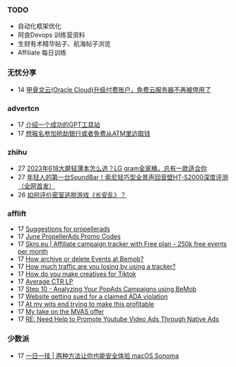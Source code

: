 ### TODO
-  自动化框架优化
-  阿良Devops 训练营资料
-  生财有术精华帖子、航海帖子浏览
-  Affiliate 每日训练

### 无忧分享
<!-- ruyo:START -->
-  14 [甲骨文云&lpar;Oracle Cloud&rpar;升级付费账户，免费云服务器不再被停用了](https://51.ruyo.net/18403.html)<!-- ruyo:END -->

### advertcn
<!-- advertcn:START -->
-  17 [介绍一个成功的GPT工具站](https://www.advertcn.com/forum.php?mod=viewthread&tid=110876)
-  17 [想报名参加抢劫银行或者免费从ATM里边取钱](https://www.advertcn.com/forum.php?mod=viewthread&tid=110873)<!-- advertcn:END -->

### zhihu
<!-- zhihu:START -->
-  27 [2023年618大屏轻薄本怎么选？LG gram全家桶，总有一款适合你](http://zhuanlan.zhihu.com/p/632641888?utm_campaign=rss&utm_medium=rss&utm_source=rss&utm_content=title)
-  27 [年轻人的第一台SoundBar！索尼轻巧型全景声回音壁HT-S2000深度评测（全网首发）](http://zhuanlan.zhihu.com/p/630990296?utm_campaign=rss&utm_medium=rss&utm_source=rss&utm_content=title)
-  26 [如何评价密室逃脱游戏《长安乱》？](http://www.zhihu.com/question/563950552/answer/3045961312?utm_campaign=rss&utm_medium=rss&utm_source=rss&utm_content=title)<!-- zhihu:END -->

### afflift
<!-- afflift:START -->
-  17 [Suggestions for propellerads](https://afflift.com/f/threads/suggestions-for-propellerads.11134/?utm_source=rss&utm_medium=rss)
-  17 [June PropellerAds Promo Codes](https://afflift.com/f/threads/june-propellerads-promo-codes.11065/?utm_source=rss&utm_medium=rss)
-  17 [Skro.eu | Affiliate campaign tracker with Free plan - 250k free events per month](https://afflift.com/f/threads/skro-eu-affiliate-campaign-tracker-with-free-plan-250k-free-events-per-month.7260/?utm_source=rss&utm_medium=rss)
-  17 [How archive or delete Events at Bemob?](https://afflift.com/f/threads/how-archive-or-delete-events-at-bemob.11137/?utm_source=rss&utm_medium=rss)
-  17 [How much traffic are you losing by using a tracker?](https://afflift.com/f/threads/how-much-traffic-are-you-losing-by-using-a-tracker.11131/?utm_source=rss&utm_medium=rss)
-  17 [How do you make creatives for Tiktok](https://afflift.com/f/threads/how-do-you-make-creatives-for-tiktok.11126/?utm_source=rss&utm_medium=rss)
-  17 [Average CTR LP](https://afflift.com/f/threads/average-ctr-lp.11135/?utm_source=rss&utm_medium=rss)
-  17 [Step 10 - Analyzing Your PopAds Campaigns using BeMob](https://afflift.com/f/threads/step-10-analyzing-your-popads-campaigns-using-bemob.2947/?utm_source=rss&utm_medium=rss)
-  17 [Website getting sued for a claimed ADA violation](https://afflift.com/f/threads/website-getting-sued-for-a-claimed-ada-violation.11136/?utm_source=rss&utm_medium=rss)
-  17 [At my wits end trying to make this profitable](https://afflift.com/f/threads/at-my-wits-end-trying-to-make-this-profitable.11125/?utm_source=rss&utm_medium=rss)
-  17 [My take on the MVAS offer](https://afflift.com/f/threads/my-take-on-the-mvas-offer.11116/?utm_source=rss&utm_medium=rss)
-  17 [RE: Need Help to Promote Youtube Video Ads Through Native Ads](https://afflift.com/f/threads/re-need-help-to-promote-youtube-video-ads-through-native-ads.10914/?utm_source=rss&utm_medium=rss)<!-- afflift:END -->

### 少数派
<!-- sspai:START -->
-  17 [一日一技 | 两种方法让你也能安全体验 macOS Sonoma](https://sspai.com/post/80306)<!-- sspai:END -->
